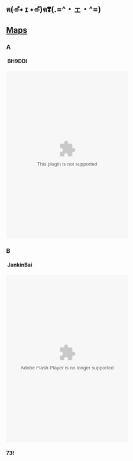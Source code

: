 ## ฅ(⌯͒• ɪ •⌯͒)ฅ❣(.=^・ェ・^=)

## [Maps](/maps/)



### A
####  **BH9DDI**

<embed src="//music.163.com/style/swf/widget.swf?sid=819268134&type=0&auto=1&width=310&height=430" width="330" height="450"  allowNetworking="all">

### B
####  **JankinBai**


<embed src="http://www.xiami.com/widget/232376656_275677117_235_346_e29833_60362a_0/collectPlayer.swf" type="application/x-shockwave-flash" width="330" height="450" wmode="opaque">

#### 73!
